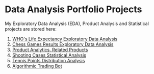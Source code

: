 # Data Analysis Portfolio Projects

My Exploratory Data Analysis (EDA), Product Analysis and Statistical projects are stored here:

1. [WHO's Life Expectancy Exploratory Data Analysis](https://github.com/ZhuuukDS/Data-Analysis/tree/main/Life%20Expectancy%20EDA)
2. [Chess Games Results Exploratory Data Analysis](https://github.com/ZhuuukDS/Data-Analysis/tree/main/Chess%20Games%20Results%20Exploratory%20Analysis)
3. [Product Analytics. Related Products](https://github.com/ZhuuukDS/Data-Analysis/tree/main/Product%20Analysis.%20Related%20Products)
4. [Shooting Cases Statistical Analysis](https://github.com/ZhuuukDS/Data-Analysis/tree/main/Shooting%20Cases%20Statistical%20Analysis)
5. [Tennis Points Distribution Analysis](https://github.com/ZhuuukDS/Data-Analysis/tree/main/Tennis%20Points%20Distribution%20Analysis)
6. [Algorithmic Trading Bot]()


